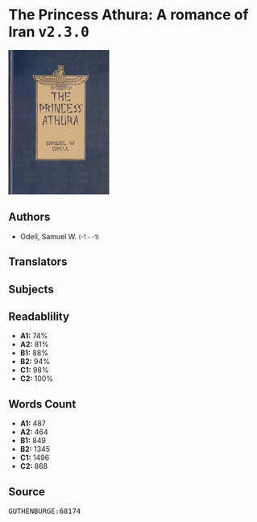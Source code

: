 # The Princess Athura: A romance of Iran <kbd>v2.3.0</kbd>

![](./cover.medium.jpg "")

## Authors


 - Odell, Samuel W. <small>(-1 - -1)</small>

## Translators



## Subjects



## Readablility


 - **A1:** 74%
 - **A2:** 81%
 - **B1:** 88%
 - **B2:** 94%
 - **C1:** 98%
 - **C2:** 100%

## Words Count


 - **A1:** 487
 - **A2:** 464
 - **B1:** 849
 - **B2:** 1345
 - **C1:** 1496
 - **C2:** 868

## Source


<kbd>GUTHENBURGE:68174</kbd>
